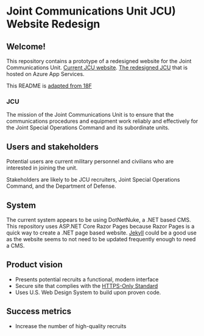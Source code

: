 # Joint Communications Unit JCU) Website Redesign

## Welcome!

This repository contains a prototype of a redesigned website for the Joint Communications Unit. [Current JCU website](http://jcu.mil). [The redesigned JCU](https://jcu.azurewebsites.net/) that is hosted on Azure App Services.

This README is [adapted from 18F](https://github.com/18F/afrs-pa/blob/master/README.md)

### JCU

The mission of the Joint Communications Unit is to ensure that the communications procedures and equipment work reliably and effectively for the Joint Special Operations Command and its subordinate units.

## Users and stakeholders

Potential users are current military personnel and civilians who are interested in joining the unit.

Stakeholders are likely to be JCU recruiters, Joint Special Operations Command, and the Department of Defense.

## System

The current system appears to be using DotNetNuke, a .NET based CMS. This repository uses ASP.NET Core Razor Pages because Razor Pages is a quick way to create a .NET page based website. [Jekyll](https://jekyllrb.com/) could be a good use as the website seems to not need to be updated frequently enough to need a CMS.

## Product vision

- Presents potential recruits a functional, modern interface
- Secure site that complies with the [HTTPS-Only Standard](https://https.cio.gov/)
- Uses U.S. Web Design System to build upon proven code.

## Success metrics

- Increase the number of high-quality recruits
